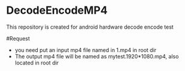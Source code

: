 # DecodeEncodeMP4
This repository is created for android hardware decode encode test

#Request
- you need put an input mp4 file named in 1.mp4 in root dir
- The output mp4 file will be named as mytest.1920*1080.mp4, also located in root dir
